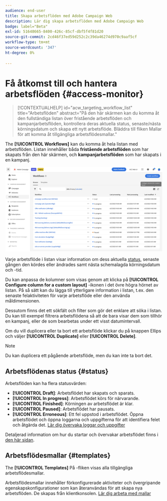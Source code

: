 ```yaml
---
audience: end-user
title: Skapa arbetsflöden med Adobe Campaign Web
description: Lär dig skapa arbetsflöden med Adobe Campaign Web
badge: label="Beta"
exl-id: 51648665-8400-426c-85cf-dbf5f4f81d20
source-git-commit: 2cd46f37ed59d252c2c39da46274d970c9aaf5cf
workflow-type: tm+mt
source-wordcount: '347'
ht-degree: 0%

---
```


# Få åtkomst till och hantera arbetsflöden {#access-monitor}

>[!CONTEXTUALHELP]
>id="acw_targeting_workflow_list"
>title="Arbetsflöden"
>abstract="På den här skärmen kan du komma åt den fullständiga listan över fristående arbetsflöden och kampanjarbetsflöden, kontrollera deras aktuella status, senaste/nästa körningsdatum och skapa ett nytt arbetsflöde. Bläddra till fliken Mallar för att komma åt tillgängliga arbetsflödesmallar."

The **[!UICONTROL Workflows]** kan du komma åt hela listan med arbetsflöden. Listan innehåller båda **fristående arbetsflöden** som har skapats från den här skärmen, och **kampanjarbetsflöden** som har skapats i en kampanj.

![](assets/workflow-list.png)

Varje arbetsflöde i listan visar information om dess aktuella [status](#status), senaste gången den kördes eller ändrades samt nästa schemalagda körningsdatum och -tid.

Du kan anpassa de kolumner som visas genom att klicka på **[!UICONTROL Configure column for a custom layout]** -ikonen i det övre högra hörnet av listan. På så sätt kan du lägga till ytterligare information i listan, t.ex. den senaste felaktiviteten för varje arbetsflöde eller den använda måldimensionen.

Dessutom finns det ett sökfält och filter som gör det enklare att söka i listan. Du kan till exempel filtrera arbetsflödena så att de bara visar dem som tillhör en kampanj, eller de som bearbetas under ett visst datumintervall.

Om du vill duplicera eller ta bort ett arbetsflöde klickar du på knappen Ellips och väljer **[!UICONTROL Duplicate]** eller **[!UICONTROL Delete]**.

>[!NOTE]
>
>Du kan duplicera ett pågående arbetsflöde, men du kan inte ta bort det.

## Arbetsflödenas status {#status}

Arbetsflöden kan ha flera statusvärden:

* **[!UICONTROL Draft]**: Arbetsflödet har skapats och sparats.
* **[!UICONTROL In progress]**: Arbetsflödet körs för närvarande.
* **[!UICONTROL Finished]**: Körningen av arbetsflödet är klar.
* **[!UICONTROL Paused]**: Arbetsflödet har pausats.
* **[!UICONTROL Erroneous]**: Ett fel uppstod i arbetsflödet. Öppna arbetsflödet och öppna loggarna och uppgifterna för att identifiera felet och åtgärda det. [Lär dig övervaka loggar och uppgifter](start-monitor-workflows.md#logs-tasks)

Detaljerad information om hur du startar och övervakar arbetsflödet finns i [den här sidan](start-monitor-workflows.md).

## Arbetsflödesmallar {#templates}

The **[!UICONTROL Templates]** På -fliken visas alla tillgängliga arbetsflödesmallar.

Arbetsflödesmallar innehåller förkonfigurerade aktiviteter och övergripande egenskapskonfigurationer som kan återanvändas för att skapa nya arbetsflöden. De skapas från klientkonsolen. [Lär dig arbeta med mallar](https://experienceleague.adobe.com/docs/campaign/automation/workflows/introduction/build-a-workflow.html#workflow-templates)
